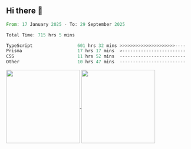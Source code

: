 ## Hi there 👋
<!--START_SECTION:waka-->

```rust
From: 17 January 2025 - To: 29 September 2025

Total Time: 715 hrs 5 mins

TypeScript                 601 hrs 32 mins >>>>>>>>>>>>>>>>>>>>>----   82.87 %
Prisma                     17 hrs 17 mins  >------------------------   02.38 %
CSS                        11 hrs 52 mins  -------------------------   01.64 %
Other                      10 hrs 47 mins  -------------------------   01.49 %
```

<!--END_SECTION:waka-->

<a href="https://github.com/anuraghazra/github-readme-stats">
  <img height=200 align="center" src="https://github-readme-stats.vercel.app/api/top-langs/?username=paulgeorge35&layout=donut&langs_count=5&theme=transparent" />
</a>
<a href="https://github.com/anuraghazra/convoychat">
  <img height=200 align="center" src="https://github-readme-stats.vercel.app/api?username=paulgeorge35&show_icons=true&show=prs_merged&theme=transparent&rank_icon=github" />
</a>
